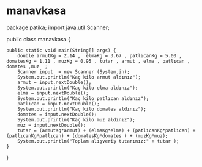# manavkasa
package patika;
import java.util.Scanner;

public class manavkasa {

	public static void main(String[] args) {
		double armutKg = 2.14 ,  elmaKg = 3.67 , patlıcanKg = 5.00 , domatesKg = 1.11 , muzKg = 0.95 , tutar , armut , elma , patlıcan , domates ,muz  ;
		Scanner input  = new Scanner (System.in);
		System.out.println("Kaç kilo armut aldınız");
		armut = input.nextDouble();
		System.out.println("Kaç kilo elma aldınız");
		elma = input.nextDouble();
		System.out.println("Kaç kilo patlıcan aldınız");
		patlıcan = input.nextDouble();
		System.out.println("Kaç kilo domates aldınız");
		domates = input.nextDouble();
		System.out.println("Kaç kilo muz aldınız");
		muz = input.nextDouble();
        tutar = (armutKg*armut) + (elmaKg*elma) + (patlıcanKg*patlıcan) + (patlıcanKg*patlıcan) + (domatesKg*domates ) + (muzKg*muz);
        System.out.println("Toplam alışveriş tutarınız:" + tutar );
	}

}
